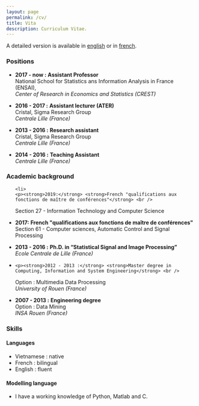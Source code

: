 ```yaml
---
layout: page
permalink: /cv/
title: Vita
description: Curriculum Vitae.
---
```

 
 A detailed version is available in [english](http://localhost:4000/al-folio/assets/pdf/cvPhuongDANG_en.pdf) or in 
[french](http://localhost:4000/al-folio/assets/pdf/cvPhuongDANG_fr.pdf).

<h3 id="positions">Positions</h3>

<ul>
  <li>
    <p><strong>2017 - now :</strong> <strong>Assistant Professor</strong> <br />
National School for Statistics ans Information Analysis in France (ENSAI), 
  <br />
<em>Center of Research in Economics and Statistics (CREST)</em> <br /></p>
  </li>


<li>
    <p><strong>2016 - 2017 :</strong> <strong>  Assistant lecturer (ATER)
</strong> <br />
Cristal, Sigma Research Group <br />
<em>Centrale Lille (France)</em> <br /></p>
  </li>

  <li>
    <p><strong>2013 - 2016 :</strong> <strong>Research assistant</strong> <br />
Cristal, Sigma Research Group <br />
<em>Centrale Lille (France)</em> <br /></p>
  </li>
  <li>
    <p><strong>2014 - 2016 :</strong> <strong>Teaching Assistant </strong> <br />
<em>Centrale Lille (France)</em> <br /></p>
  </li>
</ul>

<h3 id="academic-background">Academic background</h3>

<ul>

    <li>
    <p><strong>2019:</strong> <strong>French "qualifications aux fonctions de maître de conférences"</strong> <br />
Section 27 - Information Technology and Computer Science
  <br />
</p>
  </li>


  <li>
    <p><strong>2017:</strong> <strong>French "qualifications aux fonctions de maître de conférences"</strong> <br />
Section 61 - Computer sciences, Automatic Control and Signal Processing
  <br />
</p>
  </li>
  
  <li>
    <p><strong>2013 - 2016 :</strong> <strong>Ph.D. in “Statistical Signal and Image Processing”</strong> <br />
<em>Ecole Centrale de Lille (France)</em> <br /></p>
  </li>
  <li>


    <p><strong>2012 - 2013 :</strong> <strong>Master degree in Computing, Information and System Engineering</strong> <br />
Option : Multimedia Data Processing <br />
<em>University of Rouen (France)</em></p>
  </li>

  <li>
    <p><strong>2007 - 2013 :</strong> <strong>Engineering degree</strong> <br />
    Option : Data Mining <br />
<em>INSA Rouen (France)</em></p>
  </li>
</ul>


<h3 id="skills">Skills</h3>

<h4 id="languages">Languages</h4>
<ul>
  <li>Vietnamese : native</li>
  <li>French : bilingual</li>
  <li>English : fluent</li>
</ul>

<h4 id="modelling-language">Modelling language</h4>
<ul>
  <li>I have a working knowledge of Python, Matlab and C.</li>

</ul>






 
